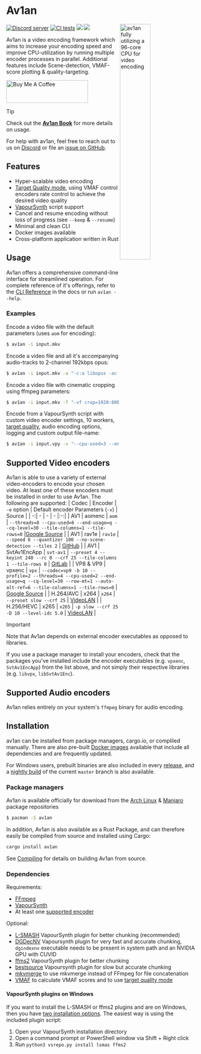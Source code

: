 # Av1an

<img align="right" width=40% src="https://github.com/master-of-zen/Av1an/assets/46526140/15f68b63-7be5-45e8-bf48-ae7eb2fc4bb6" alt="av1an fully utilizing a 96-core CPU for video encoding">


[![Discord server](https://discordapp.com/api/guilds/696849974230515794/embed.png)](https://discord.gg/Ar8MvJh) [![CI tests](https://github.com/master-of-zen/Av1an/actions/workflows/tests.yml/badge.svg)](https://github.com/master-of-zen/Av1an/actions/workflows/tests.yml) [![](https://img.shields.io/crates/v/av1an.svg)](https://crates.io/crates/av1an) [![](https://tokei.rs/b1/github/master-of-zen/Av1an?category=code)](https://github.com/master-of-zen/Av1an)

Av1an is a video encoding framework which aims to increase your encoding speed and improve CPU-utilization by running multiple encoder processes in parallel. Additional features include Scene-detection, VMAF-score plotting & quality-targeting.


<a href="https://www.buymeacoffee.com/master_of_zen" target="_blank"><img src="https://cdn.buymeacoffee.com/buttons/v2/default-yellow.png" alt="Buy Me A Coffee" style="height: 60px !important;width: 217px !important;" ></a>


> [!TIP]
> Check out the [**Av1an Book**](https://master-of-zen.github.io/Av1an/) for more details on usage.

For help with av1an, feel free to reach out to us on [Discord](https://discord.gg/Ar8MvJh) or file an [issue on GitHub](https://github.com/master-of-zen/Av1an/issues).


## Features

- Hyper-scalable video encoding
- [Target Quality mode](https://master-of-zen.github.io/Av1an/Features/target_quality.html), using VMAF control encoders rate control to achieve the desired video quality
- [VapourSynth](http://www.vapoursynth.com) script support
- Cancel and resume encoding without loss of progress (see `--keep` & `--resume`)
- Minimal and clean CLI
- Docker images available
- Cross-platform application written in Rust

## Usage

Av1an offers a comprehensive command-line interface for streamlined operation. For complete reference of it's offerings, refer to the [CLI Reference](https://master-of-zen.github.io/Av1an/Cli/general.html) in the docs or run `av1an --help`.

### Examples

Encode a video file with the default parameters (uses `aom` for encoding):

```bash
$ av1an -i input.mkv
```

Encode a video file and all it's accompanying audio-tracks to 2-channel 192kbps opus:
```bash
$ av1an -i input.mkv -a "-c:a libopus -ac 2 -b:a 192k"
```

Encode a video file with cinematic cropping using ffmpeg parameters:
```bash
$ av1an -i input.mkv -f "-vf crop=1920:800"
```

Encode from a VapourSynth script with custom video encoder settings, 10 workers, [target quality](https://master-of-zen.github.io/Av1an/Features/target_quality.html), audio encoding options, logging and custom output file-name:

```bash
$ av1an -i input.vpy -v "--cpu-used=3 --end-usage=q --cq-level=30 --threads=8" -w 10 --target-quality 95 -a "-c:a libopus -ac 2 -b:a 192k" -l my_log -o output.mkv
```

## Supported Video encoders
Av1an is able to use a variety of external video-encoders to encode your chosen video. At least one of these encoders must be installed in order to use Av1an. The following are supported:
| Codec | Encoder | `-e` option | Default encoder Parameters (`-v`) | Source |
| -:| - | - | - |:-:|
| AV1 | aomenc | `aom` | `--threads=8 --cpu-used=6 --end-usage=q --cq-level=30 --tile-columns=1 --tile-rows=0` |[Google Source](https://aomedia.googlesource.com/aom/) |
| AV1 | rav1e | `rav1e` | `--speed 6 --quantizer 100 --no-scene-detection --tiles 2` | [GitHub](https://github.com/xiph/rav1e) |
| AV1 | SvtAv1EncApp | `svt-av1` | `--preset 4 --keyint 240 --rc 0 --crf 25 --tile-columns 1 --tile-rows 0` | [GitLab](https://gitlab.com/AOMediaCodec/SVT-AV1) |
| VP8 & VP9 | vpxenc | `vpx` | `--codec=vp9 -b 10 --profile=2 --threads=4 --cpu-used=2 --end-usage=q --cq-level=30 --row-mt=1 --auto-alt-ref=6 --tile-columns=1 --tile-rows=0` | [Google Source](https://chromium.googlesource.com/webm/libvpx/) |
| H.264/AVC | x264 | `x264` | `--preset slow --crf 25` | [VideoLAN](https://www.videolan.org/developers/x264.html) |
| H.256/HEVC | x265 | `x265` | `-p slow --crf 25 -D 10 --level-idc 5.0` | [VideoLAN](https://www.videolan.org/developers/x265.html) |

> [!IMPORTANT]
> 
> Note that Av1an depends on external encoder executables as opposed to libraries.
>
> If you use a package manager to install your encoders, check that the packages you've installed include the encoder executables (e.g. `vpxenc`, `SvtAv1EncApp`) from the list above, and not simply their respective libraries (e.g. `libvpx`, `libSvtAv1Enc`).

## Supported Audio encoders
Av1an relies entirely on your system's `ffmpeg` binary for audio encoding.

## Installation

av1an can be installed from package managers, cargo.io, or compliled manually. There are also pre-built [Docker images](/site/src/DOCKER.md) available that include all dependencies and are frequently updated.

For Windows users, prebuilt binaries are also included in every [release](https://github.com/master-of-zen/Av1an/releases), and a [nightly build](https://github.com/master-of-zen/Av1an/releases/tag/latest) of the current `master` branch is also available.

### Package managers

Av1an is available officially for download from the [Arch Linux](https://archlinux.org/packages/extra/x86_64/av1an/) & [Manjaro](https://packages.manjaro.org/?query=av1an) package repositories
```bash
$ pacman -S av1an
```

In addition, Av1an is also available as a Rust Package, and can therefore easily be compiled from source and installed using Cargo:
```bash
cargo install av1an
```

See [Compiling](https://master-of-zen.github.io/Av1an/compiling.html) for details on building Av1an from source.

### Dependencies

Requirements:

- [FFmpeg](https://ffmpeg.org/download.html)
- [VapourSynth](https://github.com/vapoursynth/vapoursynth/releases)
- At least one [supported encoder](#supported-encoders)

Optional:

- [L-SMASH](https://github.com/HomeOfAviSynthPlusEvolution/L-SMASH-Works) VapourSynth plugin for better chunking (recommended)
- [DGDecNV](https://www.rationalqm.us/dgdecnv/dgdecnv.html) Vapoursynth plugin for very fast and accurate chunking, `dgindexnv` executable needs to be present in system path and an NVIDIA GPU with CUVID 
- [ffms2](https://github.com/FFMS/ffms2) VapourSynth plugin for better chunking
- [bestsource](https://github.com/vapoursynth/bestsource) Vapoursynth plugin for slow but accurate chunking
- [mkvmerge](https://mkvtoolnix.download/) to use mkvmerge instead of FFmpeg for file concatenation
- [VMAF](https://github.com/Netflix/vmaf) to calculate VMAF scores and to use [target quality mode](site/src/Features/target_quality.md)

#### VapourSynth plugins on Windows

If you want to install the L-SMASH or ffms2 plugins and are on Windows, then you have [two installation options](http://vapoursynth.com/doc/installation.html#plugins-and-scripts). The easiest way is using the included plugin script:

1. Open your VapourSynth installation directory
2. Open a command prompt or PowerShell window via Shift + Right click
3. Run `python3 vsrepo.py install lsmas ffms2`
